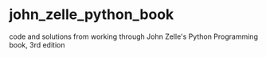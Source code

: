 # john_zelle_python_book
code and solutions from working through John Zelle's Python Programming book, 3rd edition
